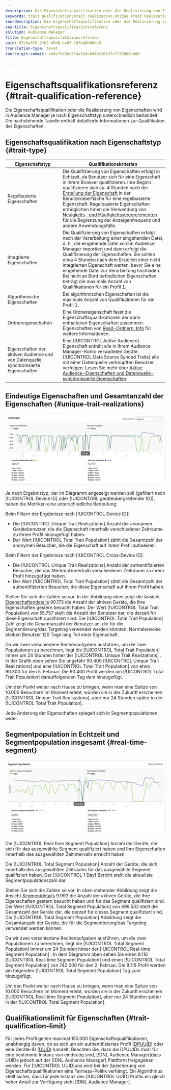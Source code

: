 ```yaml
---
description: Die Eigenschaftsqualifikation oder die Realisierung von Eigenschaften wird in Audience Manager je nach Eigenschaftstyp unterschiedlich behandelt. Die nachstehende Tabelle enthält detaillierte Informationen zur Qualifikation der Eigenschaften.
keywords: trait qualification;trait realization;Unique Trait Realizations;UTR;Total Trait Population;TTP
seo-description: Die Eigenschaftsqualifikation oder die Realisierung von Eigenschaften wird in Audience Manager je nach Eigenschaftstyp unterschiedlich behandelt. Die nachstehende Tabelle enthält detaillierte Informationen zur Qualifikation der Eigenschaften.
seo-title: Eigenschaftsqualifikationsreferenz
solution: Audience Manager
title: Eigenschaftsqualifikationsreferenz
uuid: 07e0a639-2fb2-45d8-bad7-10fb46b08ba9
translation-type: tm+mt
source-git-commit: ceda75d2bc57aa164cb048c20e3fcff33000cddb

---
```



# Eigenschaftsqualifikationsreferenz {#trait-qualification-reference}

Die Eigenschaftsqualifikation oder die Realisierung von Eigenschaften wird in Audience Manager je nach Eigenschaftstyp unterschiedlich behandelt. Die nachstehende Tabelle enthält detaillierte Informationen zur Qualifikation der Eigenschaften.

## Eigenschaftsqualifikation nach Eigenschaftstyp {#trait-type}

| Eigenschaftstyp | Qualifikationskriterien |
|---|---|
| Regelbasierte Eigenschaften | Die Qualifizierung von Eigenschaften erfolgt in Echtzeit, da Benutzer sich für eine Eigenschaft in ihrem Browser qualifizieren. Ihre Beginn qualifizieren sich ca. 4 Stunden nach der [Erstellung der Eigenschaft](create-onboarded-rule-based-traits.md#create-rules-based-or-onboarded-traits) in der Benutzeroberfläche für eine regelbasierte Eigenschaft. Regelbasierte Eigenschaften ermöglichen Ihnen die Verwendung von [Neuigkeits- und Häufigkeitssteuerelementen](../segments/recency-and-frequency.md) für die Begrenzung der Anzeigenfrequenz und andere Anwendungsfälle. |
| Integrierte Eigenschaften | Die Qualifizierung von Eigenschaften erfolgt nach der Verarbeitung einer eingehenden Datei, d. h., die eingehende Datei wird in Audience Manager [](../../faq/faq-inbound-data-ingestion.md) importiert und dann erfolgt die Qualifizierung der Eigenschaften. Sie sollten etwa 4 Stunden nach dem Erstellen einer nicht integrierten Eigenschaft warten, bevor Sie eine eingehende Datei zur Verarbeitung hochladen. Bei nicht an Bord befindlichen Eigenschaften beträgt die maximale Anzahl von Qualifikationen für ein Profil 1. |
| Algorithmische Eigenschaften | Bei algorithmischen Eigenschaften ist die maximale Anzahl von Qualifikationen für ein Profil 1. |
| Ordnereigenschaften | Eine Ordnereigenschaft fasst die Eigenschaftsqualifikationen der darin enthaltenen Eigenschaften zusammen. Eigenschaften von [Read-Ordnern: Info](about-folder-traits.md) für weitere Informationen. |
| Eigenschaften der aktiven Audience und von Datenquelle synchronisierte Eigenschaften | Eine [!UICONTROL Active Audience] Eigenschaft enthält alle in Ihrem Audience Manager-Konto verwalteten Geräte. [!UICONTROL Data Source Synced Traits] alle mit einer Datenquelle verknüpften Benutzer verfolgen. Lesen Sie mehr über [Aktive Audience-Eigenschaften und Datenquelle-synchronisierte Eigenschaften](client-activity-synced-audience-traits.md). |

## Eindeutige Eigenschaften und Gesamtanzahl der Eigenschaften {#unique-trait-realizations}

![unique-property-realization](assets/trait-graph.png)

Je nach Ergebnistyp, der im Diagramm angezeigt werden soll (gefiltert nach [!UICONTROL Device ID] oder [!UICONTORL geräteübergreifender ID]), haben die Metriken eine unterschiedliche Bedeutung:

Beim Filtern der Ergebnisse nach [!UICONTROL Device ID]:

* Die [!UICONTROL Unique Trait Realizations] Anzahl der anonymen Gerätebenutzer, die die Eigenschaft innerhalb verschiedener Zeiträume zu ihrem Profil hinzugefügt haben.
* Der Wert [!UICONTROL Total Trait Population] zählt die Gesamtzahl der anonymen Besucher, die die Eigenschaft auf ihrem Profil aufweisen.

Beim Filtern der Ergebnisse nach [!UICONTROL Cross-Device ID]:

* Die [!UICONTROL Unique Trait Realizations] Anzahl der authentifizierten Besucher, die das Merkmal innerhalb verschiedener Zeiträume zu ihrem Profil hinzugefügt haben.
* Der Wert [!UICONTROL Total Trait Population] zählt die Gesamtzahl der authentifizierten Besucher, die diese Eigenschaft auf ihrem Profil haben.

Stellen Sie sich die Zahlen so vor. In der Abbildung oben zeigt die Ansicht [Eigenschaftendetails](../../features/traits/trait-details-page.md) 90.173 die Anzahl der aktiven Geräte, die Ihre Eigenschaften gestern besucht haben. Der Wert [!UICONTROL Total Trait Population] von 55.757 stellt die Anzahl der Benutzer dar, die derzeit für diese Eigenschaft qualifiziert sind. Die [!UICONTROL Total Trait Population] Zahl zeigt die Gesamtanzahl der Benutzer an, die für die Segmentierung/das Targeting verwendet werden könnten. Normalerweise bleiben Benutzer 120 Tage lang Teil einer Eigenschaft.

Da wir zwei verschiedene Rechenaufgaben ausführen, um die zwei Populationen zu berechnen, liegt die [!UICONTROL Total Trait Population] immer um 24 Stunden hinter der [!UICONTROL Unique Trait Realizations] . In der Grafik oben sehen Sie ungefähr 90.400 [!UICONTROL Unique Trait Realizations] und eine [!UICONTROL Total Trait Population] von etwa 90.300 für den 5. Februar. Die 90.400 Profil werden am [!UICONTROL Total Trait Population] darauffolgenden Tag dem hinzugefügt.

Um den Punkt weiter nach Hause zu bringen, wenn man eine Spitze von 10.000 Besuchern im Moment erlebt, würden sie in der Zukunft erscheinen [!UICONTROL Unique Trait Realizations], aber nur 24 Stunden später in der [!UICONTROL Total Trait Population].

Jede Änderung der Eigenschaften spiegelt sich in Segmentpopulationen wider.

## Segmentpopulation in Echtzeit und Segmentpopulation insgesamt {#real-time-segment}

![unique-property-realization](assets/segment-graph.png)

Die [!UICONTROL Real-time Segment Population] Anzahl der Geräte, die sich für das ausgewählte Segment qualifiziert haben und Ihre Eigenschaften innerhalb des ausgewählten Zeitintervalls erreicht haben.

Die [!UICONTROL Total Segment Population] Anzahl der Geräte, die sich innerhalb des ausgewählten Zeitraums für das ausgewählte Segment qualifiziert haben. Der [!UICONTROL 1 Day] Bericht stellt die aktuellste Segmentpopulationszahl dar.

Stellen Sie sich die Zahlen so vor. In oben stehender Abbildung zeigt die Ansicht [Segmentdetails](../../features/segments/segment-summary-view.md) 9.993 die Anzahl der aktiven Geräte, die Ihre Eigenschaften gestern besucht haben und für das Segment qualifiziert sind. Der Wert [!UICONTROL Total Segment Population] von 699.532 stellt die Gesamtzahl der Geräte dar, die derzeit für dieses Segment qualifiziert sind. Die [!UICONTROL Total Segment Population] Abbildung zeigt die Gesamtanzahl der Geräte, die für die Segmentierung/das Targeting verwendet werden können.

Da wir zwei verschiedene Rechenaufgaben ausführen, um die zwei Populationen zu berechnen, liegt die [!UICONTROL Total Segment Population] immer um 24 Stunden hinter der [!UICONTROL Real-time Segment Population] . In dem Diagramm oben sehen Sie einen 8.116 [!UICONTROL Real-time Segment Population] und einen [!UICONTROL Total Segment Population] von 742.000 für den 2. Februar. Die 8.116 Profil werden am folgenden [!UICONTROL Total Segment Population] Tag zum hinzugefügt.

Um den Punkt weiter nach Hause zu bringen, wenn man eine Spitze von 10.000 Besuchern im Moment erlebt, würden sie in der Zukunft erscheinen [!UICONTROL Real-time Segment Population], aber nur 24 Stunden später in der [!UICONTROL Total Segment Population].

## Qualifikationslimit für Eigenschaften {#trait-qualification-limit}

Für jedes Profil gelten maximal 150.000 Eigenschaftsqualifikationen, unabhängig davon, ob es sich um ein authentifiziertes Profil ([DPUUID](../../reference/ids-in-aam.md)) oder eine Geräte-ID ([UUID](../../reference/ids-in-aam.md)) handelt. Beachten Sie, dass die DPUUIDs zwar für eine bestimmte Instanz von eindeutig sind, [!DNL Audience Manager]dass UUIDs jedoch auf der [!DNL Audience Manager] Plattform freigegeben werden. Für [!UICONTROL UUID]uns wird bei der Speicherung von Eigenschaftsqualifikationen eine Fairness-Politik verhängt. Ein Algorithmus stellt sicher, dass für jede Instanz des [!UICONTROL UUID] Profils ein gleich hoher Anteil zur Verfügung steht [!DNL Audience Manager].
